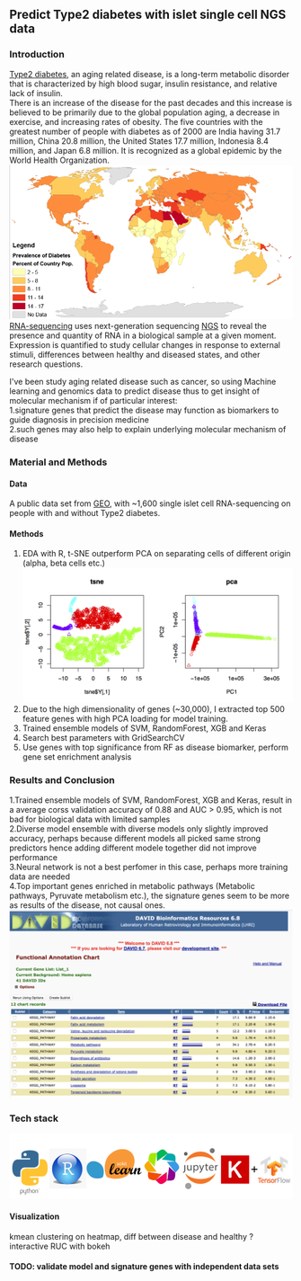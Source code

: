## Predict Type2 diabetes with islet single cell NGS data

### Introduction
[Type2 diabetes](https://en.wikipedia.org/wiki/Diabetes_mellitus_type_2), an aging related disease, is a long-term metabolic disorder that is characterized by high blood sugar, insulin resistance, and relative lack of insulin.  
There is an increase of the disease for the past decades and this increase is believed to be primarily due to the global population aging, a decrease in exercise, and increasing rates of obesity. The five countries with the greatest number of people with diabetes as of 2000 are India having 31.7 million, China 20.8 million, the United States 17.7 million, Indonesia 8.4 million, and Japan 6.8 million. It is recognized as a global epidemic by the World Health Organization.  
![img](img/global_t2d.png)
[RNA-sequencing](https://en.wikipedia.org/wiki/RNA-Seq) uses next-generation sequencing [NGS](https://en.wikipedia.org/wiki/Massive_parallel_sequencing) to reveal the presence and quantity of RNA in a biological sample at a given moment. Expression is quantified to study cellular changes in response to external stimuli, differences between healthy and diseased states, and other research questions.  

I've been study aging related disease such as cancer, so using Machine learning and genomics data to predict disease thus to get insight of molecular mechanism if of particular interest:  
1.signature genes that predict the disease may function as biomarkers to guide diagnosis in precision medicine  
2.such genes may also help to explain underlying molecular mechanism of disease  

  
### Material and Methods
#### Data
A public data set from [GEO](https://www.ncbi.nlm.nih.gov/geo/query/acc.cgi?acc=GSE81608), with ~1,600 single islet cell RNA-sequencing on people with and without Type2 diabetes.
#### Methods  
1. EDA with R, t-SNE outperform PCA on separating cells of different origin (alpha, beta cells etc.)  
![img](img/tsne-pca-t2d-cellType.png)
2. Due to the high dimensionality of genes (~30,000), I extracted top 500 feature genes with high PCA loading for model training.  
3. Trained ensemble models of SVM, RandomForest, XGB and Keras  
4. Search best parameters with GridSearchCV  
5. Use genes with top significance from RF as disease biomarker, perform gene set enrichment analysis   

### Results and Conclusion
1.Trained ensemble models of SVM, RandomForest, XGB and Keras, result in a average corss validation accuracy of 0.88 and AUC > 0.95, which is not bad for biological data with limited samples  
2.Diverse model ensemble with diverse models only slightly improved accuracy, perhaps because different models all picked same strong predictors hence adding different modele together did not improve performance  
3.Neural network is not a best perfomer in this case, perhaps more training data are needed  
4.Top important genes enriched in metabolic pathways (Metabolic pathways, Pyruvate metabolism etc.), the signature genes seem to be more as results of the disease, not causal ones.  
![img](img/david_pathway.png)

### Tech stack
![img](img/tech_stack.png)
#### Visualization
kmean clustering on heatmap, diff between disease and healthy ?  
interactive RUC with bokeh  
  

#### TODO: validate model and signature genes with independent data sets